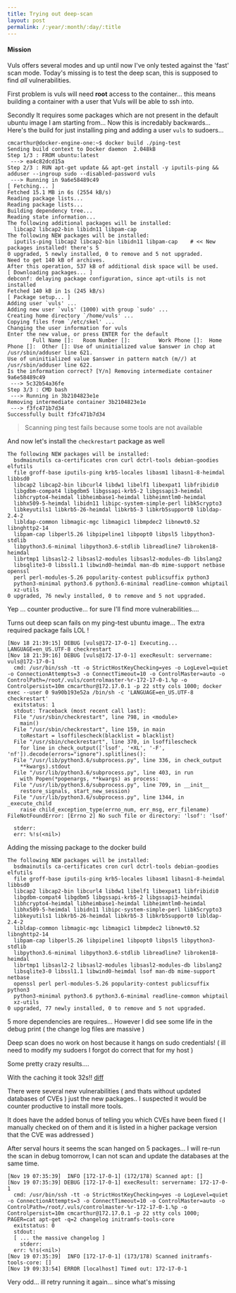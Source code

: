 ```yaml
---
title: Trying out deep-scan
layout: post
permalink: /:year/:month/:day/:title
---
```


#### Mission
Vuls offers several modes and up until now I've only tested against the 'fast' scan mode. Today's missing is to test the deep scan, this is supposed to find _all_ vulnerabilities.

First problem is vuls will need __root__ access to the container... this means building a container with a user that Vuls will be able to ssh into.

Secondly It requires some packages which are not present in the default ubuntu image I am starting from... Now this is incredably backwards... Here's the build for just installing ping and adding a user `vuls` to sudoers...

```shell
cmcarthur@docker-engine-one:~$ docker build ./ping-test
Sending build context to Docker daemon  2.048kB
Step 1/3 : FROM ubuntu:latest
 ---> ea4c82dcd15a
Step 2/3 : RUN apt-get update && apt-get install -y iputils-ping && adduser --ingroup sudo --disabled-password vuls
 ---> Running in 9a6e58489c49
[ Fetching... ]
Fetched 15.1 MB in 6s (2554 kB/s)
Reading package lists...
Reading package lists...
Building dependency tree...
Reading state information...
The following additional packages will be installed:
  libcap2 libcap2-bin libidn11 libpam-cap
The following NEW packages will be installed:
  iputils-ping libcap2 libcap2-bin libidn11 libpam-cap    # << New packages installed! there's 5
0 upgraded, 5 newly installed, 0 to remove and 5 not upgraded.
Need to get 140 kB of archives.
After this operation, 537 kB of additional disk space will be used.
[ Downloading packages... ]
debconf: delaying package configuration, since apt-utils is not installed
Fetched 140 kB in 1s (245 kB/s)
[ Package setup... ]
Adding user `vuls' ...
Adding new user `vuls' (1000) with group `sudo' ...
Creating home directory `/home/vuls' ...
Copying files from `/etc/skel' ...
Changing the user information for vuls
Enter the new value, or press ENTER for the default
        Full Name []:   Room Number []:         Work Phone []:  Home Phone []:  Other []: Use of uninitialized value $answer in chop at /usr/sbin/adduser line 621.
Use of uninitialized value $answer in pattern match (m//) at /usr/sbin/adduser line 622.
Is the information correct? [Y/n] Removing intermediate container 9a6e58489c49
 ---> 5c32b54a36fe
Step 3/3 : CMD bash
 ---> Running in 3b2104823e1e
Removing intermediate container 3b2104823e1e
 ---> f3fc471b7d34
Successfully built f3fc471b7d34
```
> Scanning ping test fails because some tools are not available

And now let's  install the `checkrestart` package as well

```shell
The following NEW packages will be installed:
  bsdmainutils ca-certificates cron curl dctrl-tools debian-goodies elfutils
  file groff-base iputils-ping krb5-locales libasm1 libasn1-8-heimdal libbsd0
  libcap2 libcap2-bin libcurl4 libdw1 libelf1 libexpat1 libfribidi0
  libgdbm-compat4 libgdbm5 libgssapi-krb5-2 libgssapi3-heimdal
  libhcrypto4-heimdal libheimbase1-heimdal libheimntlm0-heimdal
  libhx509-5-heimdal libidn11 libipc-system-simple-perl libk5crypto3
  libkeyutils1 libkrb5-26-heimdal libkrb5-3 libkrb5support0 libldap-2.4-2
  libldap-common libmagic-mgc libmagic1 libmpdec2 libnewt0.52 libnghttp2-14
  libpam-cap libperl5.26 libpipeline1 libpopt0 libpsl5 libpython3-stdlib
  libpython3.6-minimal libpython3.6-stdlib libreadline7 libroken18-heimdal
  librtmp1 libsasl2-2 libsasl2-modules libsasl2-modules-db libslang2
  libsqlite3-0 libssl1.1 libwind0-heimdal man-db mime-support netbase openssl
  perl perl-modules-5.26 popularity-contest publicsuffix python3
  python3-minimal python3.6 python3.6-minimal readline-common whiptail
  xz-utils
0 upgraded, 76 newly installed, 0 to remove and 5 not upgraded.
```

Yep ... counter productive... for sure I'll find more vulnerabilities....


Turns out deep scan fails on my ping-test ubuntu image... The extra required package fails LOL !
```
[Nov 18 21:39:15] DEBUG [vuls@172-17-0-1] Executing... LANGUAGE=en_US.UTF-8 checkrestart
[Nov 18 21:39:16] DEBUG [vuls@172-17-0-1] execResult: servername: vuls@172-17-0-1
  cmd: /usr/bin/ssh -tt -o StrictHostKeyChecking=yes -o LogLevel=quiet -o ConnectionAttempts=3 -o ConnectTimeout=10 -o ControlMaster=auto -o ControlPath=/root/.vuls/controlmaster-%r-172-17-0-1.%p -o Controlpersist=10m cmcarthur@172.17.0.1 -p 22 stty cols 1000; docker exec --user 0 9a90b193e52a /bin/sh -c 'LANGUAGE=en_US.UTF-8 checkrestart'
  exitstatus: 1
  stdout: Traceback (most recent call last):
  File "/usr/sbin/checkrestart", line 798, in <module>
    main()
  File "/usr/sbin/checkrestart", line 159, in main
    toRestart = lsoffilescheck(blacklist = blacklist)
  File "/usr/sbin/checkrestart", line 370, in lsoffilescheck
    for line in check_output(['lsof', '+XL', '-F', 'nf']).decode(errors="ignore").splitlines():
  File "/usr/lib/python3.6/subprocess.py", line 336, in check_output
    **kwargs).stdout
  File "/usr/lib/python3.6/subprocess.py", line 403, in run
    with Popen(*popenargs, **kwargs) as process:
  File "/usr/lib/python3.6/subprocess.py", line 709, in __init__
    restore_signals, start_new_session)
  File "/usr/lib/python3.6/subprocess.py", line 1344, in _execute_child
    raise child_exception_type(errno_num, err_msg, err_filename)
FileNotFoundError: [Errno 2] No such file or directory: 'lsof': 'lsof'

  stderr:
  err: %!s(<nil>)
```

Adding the missing package to the docker build 

```
The following NEW packages will be installed:
  bsdmainutils ca-certificates cron curl dctrl-tools debian-goodies elfutils
  file groff-base iputils-ping krb5-locales libasm1 libasn1-8-heimdal libbsd0
  libcap2 libcap2-bin libcurl4 libdw1 libelf1 libexpat1 libfribidi0
  libgdbm-compat4 libgdbm5 libgssapi-krb5-2 libgssapi3-heimdal
  libhcrypto4-heimdal libheimbase1-heimdal libheimntlm0-heimdal
  libhx509-5-heimdal libidn11 libipc-system-simple-perl libk5crypto3
  libkeyutils1 libkrb5-26-heimdal libkrb5-3 libkrb5support0 libldap-2.4-2
  libldap-common libmagic-mgc libmagic1 libmpdec2 libnewt0.52 libnghttp2-14
  libpam-cap libperl5.26 libpipeline1 libpopt0 libpsl5 libpython3-stdlib
  libpython3.6-minimal libpython3.6-stdlib libreadline7 libroken18-heimdal
  librtmp1 libsasl2-2 libsasl2-modules libsasl2-modules-db libslang2
  libsqlite3-0 libssl1.1 libwind0-heimdal lsof man-db mime-support netbase
  openssl perl perl-modules-5.26 popularity-contest publicsuffix python3
  python3-minimal python3.6 python3.6-minimal readline-common whiptail
  xz-utils
0 upgraded, 77 newly installed, 0 to remove and 5 not upgraded.
```

5 more dependencies are requires... However I did see some life in the debug print ( the change log files are massive )

Deep scan does no work on host because it hangs on sudo credentials! ( ill need to modify my sudoers I forgot do correct that for my host )

Some pretty crazy results.... 

With the caching it took 32s!! [diff](https://github.com/prince-chrismc/Docker-Security-Environment/commit/9defffae7bdab9b2f8f5064e9d7e5d5edcc95739)

There were several new vulnerabilities ( and thats without updated databases of CVEs ) just the new packages.. I suspected it would be counter productive to install more tools.

It does have the added bonus of telling you which CVEs have been fixed ( I manually checked on of them and it is listed in a higher package version that the CVE was addressed )

After serval hours it seems the scan hanged on 5 packages... I will re-run the scan in debug tomorrow, I can not scan and update the databases at the same time.

```
[Nov 19 07:35:39]  INFO [172-17-0-1] (172/178) Scanned apt: []
[Nov 19 07:35:39] DEBUG [172-17-0-1] execResult: servername: 172-17-0-1
  cmd: /usr/bin/ssh -tt -o StrictHostKeyChecking=yes -o LogLevel=quiet -o ConnectionAttempts=3 -o ConnectTimeout=10 -o ControlMaster=auto -o ControlPath=/root/.vuls/controlmaster-%r-172-17-0-1.%p -o Controlpersist=10m cmcarthur@172.17.0.1 -p 22 stty cols 1000; PAGER=cat apt-get -q=2 changelog initramfs-tools-core
  exitstatus: 0
  stdout:
  [ ... the massive changelog ]
    stderr:
  err: %!s(<nil>)
[Nov 19 07:35:39]  INFO [172-17-0-1] (173/178) Scanned initramfs-tools-core: []
[Nov 19 09:33:54] ERROR [localhost] Timed out: 172-17-0-1
```

Very odd... ill retry running it again... since what's missing

